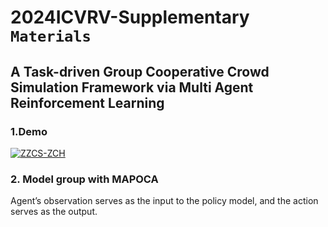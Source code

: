 # 2024ICVRV-Supplementary `Materials`


## A Task-driven Group Cooperative Crowd Simulation Framework via Multi Agent Reinforcement Learning
  
### 1.Demo
[![ZZCS-ZCH](http://img.youtube.com/vi/cVFyGBYgLP4/0.jpg)](https://www.youtube.com/watch?v=cVFyGBYgLP4 "demov1")


### 2. Model group with MAPOCA
Agent’s observation serves as the input to the policy model, and the action serves as the output.
